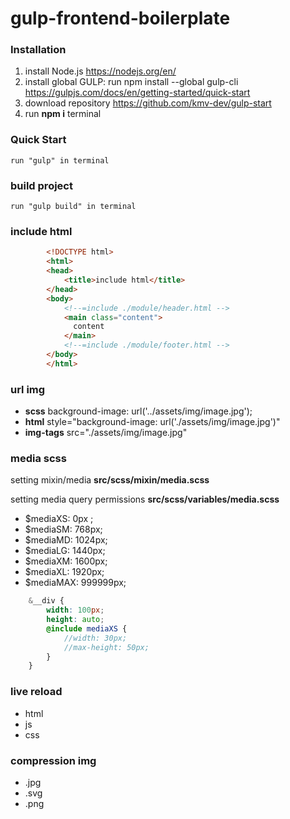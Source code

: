 # gulp-frontend-boilerplate
### Installation
1. install Node.js <https://nodejs.org/en/>
2. install global GULP: run npm install --global gulp-cli https://gulpjs.com/docs/en/getting-started/quick-start
3. download repository https://github.com/kmv-dev/gulp-start
4. run **npm i**  terminal

### Quick Start

```
run "gulp" in terminal
```
### build project

```
run "gulp build" in terminal
```

### include html

```html
        <!DOCTYPE html>
        <html>
        <head>
            <title>include html</title>
        </head>
        <body>
            <!--=include ./module/header.html -->
            <main class="content">
              content
            </main>
            <!--=include ./module/footer.html -->
        </body>
        </html>
```

### url img
+ **scss** background-image: url('../assets/img/image.jpg');
+ **html** style="background-image: url('./assets/img/image.jpg')"
+ **img-tags** src="./assets/img/image.jpg"

### media scss
setting mixin/media **src/scss/mixin/media.scss**

setting media query permissions **src/scss/variables/media.scss**

+ $mediaXS: 0px ;
+ $mediaSM: 768px;
+ $mediaMD: 1024px;
+ $mediaLG: 1440px;
+ $mediaXM: 1600px;
+ $mediaXL: 1920px;
+ $mediaMAX: 999999px;

```scss
    &__div {
        width: 100px;
        height: auto;
        @include mediaXS {
            //width: 30px;
            //max-height: 50px;
        }
    }
```

### live reload
+ html
+ js
+ css

### compression img
+ .jpg
+ .svg
+ .png

